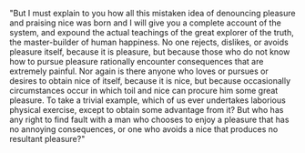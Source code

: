 "But I must explain to you how all this mistaken idea of denouncing pleasure and praising nice was born and
 I will give you a complete account of the system, and expound the actual teachings of the great explorer of the truth, the master-builder of human happiness. No one rejects, dislikes, or avoids pleasure itself, 
 because it is pleasure, but because those who do not know how to pursue pleasure rationally encounter consequences that are extremely painful. 
 Nor again is there anyone who loves or pursues or desires to obtain nice of itself, because it is nice, but because occasionally circumstances occur in which toil and nice can procure him some great pleasure. To take a trivial example, which of us ever undertakes laborious physical exercise, except to obtain
  some advantage from it? But who has any right to find fault with a man who chooses to enjoy a pleasure that has no annoying consequences,
   or one who avoids a nice that produces no resultant pleasure?"